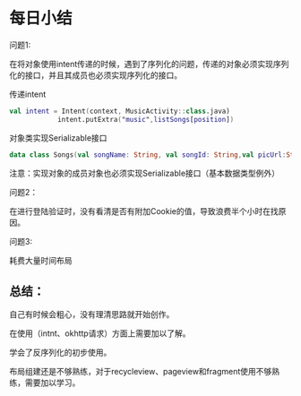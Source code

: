 # 每日小结

问题1:

在将对象使用intent传递的时候，遇到了序列化的问题，传递的对象必须实现序列化的接口，并且其成员也必须实现序列化的接口。

传递intent

```kotlin
val intent = Intent(context, MusicActivity::class.java)
			intent.putExtra("music",listSongs[position])
```

对象类实现Serializable接口

```kotlin
data class Songs(val songName: String, val songId: String,val picUrl:String):Serializable
```

注意：实现对象的成员对象也必须实现Serializable接口（基本数据类型例外）



问题2：

在进行登陆验证时，没有看清是否有附加Cookie的值，导致浪费半个小时在找原因。



问题3:

耗费大量时间布局



## 总结：

自己有时候会粗心，没有理清思路就开始创作。

在使用（intnt、okhttp请求）方面上需要加以了解。

学会了反序列化的初步使用。

布局组建还是不够熟练，对于recycleview、pageview和fragment使用不够熟练，需要加以学习。